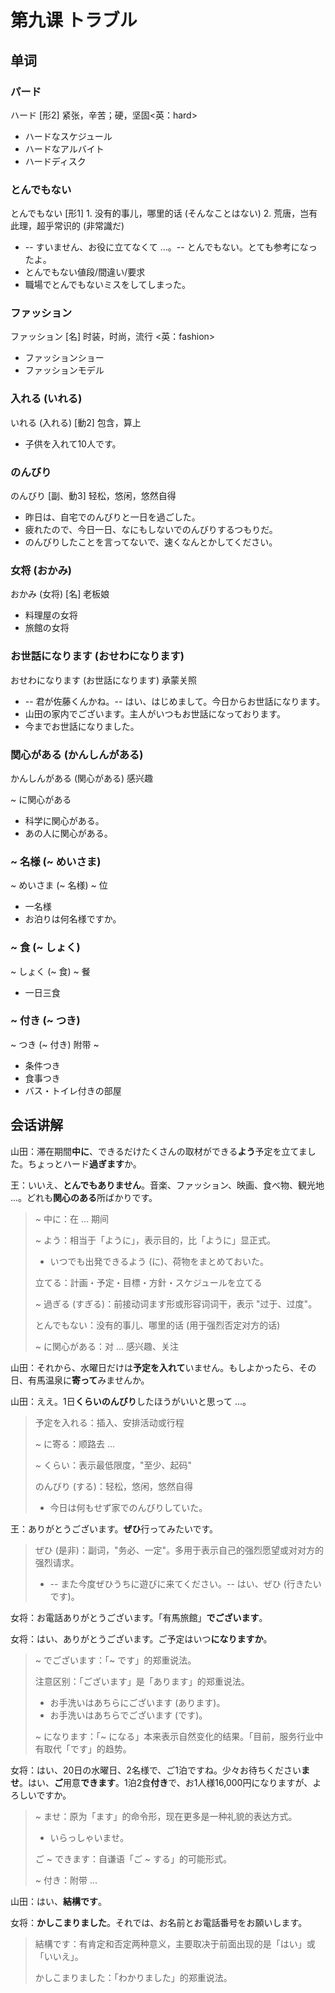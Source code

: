 # 第九课 トラブル
## 单词
### パード
ハード [形2] 紧张，辛苦；硬，坚固<英：hard>

* ハードなスケジュール   
* ハードなアルバイト  
* ハードディスク

### とんでもない
とんでもない [形1] 1. 没有的事儿，哪里的话 (そんなことはない) 2. 荒唐，岂有此理，超乎常识的 (非常識だ)

* -- すいません、お役に立てなくて ...。-- とんでもない。とても参考になったよ。
* とんでもない値段/間違い/要求
* 職場でとんでもないミスをしてしまった。

### ファッション
ファッション [名] 时装，时尚，流行 <英：fashion>

* ファッションショー　
* ファッションモデル

### 入れる (いれる)
いれる (入れる) [動2] 包含，算上

* 子供を入れて10人です。 

### のんびり
のんびり [副、動3] 轻松，悠闲，悠然自得

* 昨日は、自宅でのんびりと一日を過ごした。
* 疲れたので、今日一日、なにもしないでのんびりするつもりだ。
* のんびりしたことを言ってないで、速くなんとかしてください。 

### 女将 (おかみ)
おかみ (女将) [名] 老板娘

* 料理屋の女将　
* 旅館の女将

### お世話になります (おせわになります)
おせわになります (お世話になります) 承蒙关照

* -- 君が佐藤くんかね。-- はい、はじめまして。今日からお世話になります。
* 山田の家内でございます。主人がいつもお世話になっております。
* 今までお世話になりました。

### 関心がある (かんしんがある)
かんしんがある (関心がある) 感兴趣

~ に関心がある

* 科学に関心がある。　
* あの人に関心がある。

### ~ 名様 (~ めいさま)
~ めいさま (~ 名様) ~ 位

* 一名様
* お泊りは何名様ですか。

### ~ 食 (~ しょく)
~ しょく (~ 食) ~ 餐

* 一日三食　

### ~ 付き (~ つき)
~ つき (~ 付き) 附带 ~

* 条件つき　
* 食事つき　
* バス・トイレ付きの部屋

## 会话讲解
山田：滞在期間**中に**、できるだけたくさんの取材ができる**よう**予定を立てました。ちょっとハード**過ぎます**か。

王：いいえ、**とんでもありません**。音楽、ファッション、映画、食べ物、観光地 ...。どれも**関心のある**所ばかりです。

> ~ 中に：在 ... 期间
> 
> ~ よう：相当于「ように」，表示目的，比「ように」显正式。
> 
> * いつでも出発できるよう (に)、荷物をまとめておいた。
> 
> 立てる：計画・予定・目標・方針・スケジュールを立てる
> 
> ~ 過ぎる (すぎる)：前接动词ます形或形容词词干，表示 "过于、过度"。
> 
> とんでもない：没有的事儿、哪里的话 (用于强烈否定对方的话)
> 
> ~ に関心がある：对 ... 感兴趣、关注

山田：それから、水曜日だけは**予定を入れて**いません。もしよかったら、その日、有馬温泉に**寄って**みませんか。

山田：ええ。1日**くらいのんびり**したほうがいいと思って ...。

> 予定を入れる：插入、安排活动或行程
> 
> ~ に寄る：顺路去 ...
> 
> ~ くらい：表示最低限度，"至少、起码"
> 
> のんびり (する)：轻松，悠闲，悠然自得
> 
> * 今日は何もせず家でのんびりしていた。

王：ありがとうございます。**ぜひ**行ってみたいです。

> ぜひ (是非)：副词，"务必、一定"。多用于表示自己的强烈愿望或对对方的强烈请求。
> 
> * -- また今度ぜひうちに遊びに来てください。-- はい、ぜひ (行きたいです)。

女将：お電話ありがとうございます。「有馬旅館」**でございます**。

女将：はい、ありがとうございます。ご予定はいつ**になりますか**。 

> ~ でございます：「~ です」的郑重说法。
> 
> 注意区别：「ございます」是「あります」的郑重说法。
> 
> * お手洗いはあちらにございます (あります)。
> * お手洗いはあちらでございます (です)。
> 
> ~ になります：「~ になる」本来表示自然变化的结果。「目前，服务行业中有取代「です」的趋势。

女将：はい、20日の水曜日、2名様で、ご1泊ですね。少々お待ちください**ませ**。はい、**ご**用意**できます**。1泊2食**付き**で、お1人様16,000円になりますが、よろしいですか。 

> ~ ませ：原为「ます」的命令形，现在更多是一种礼貌的表达方式。
> 
> * いらっしゃいませ。
> 
> ご ~ できます：自谦语「ご ~ する」的可能形式。
> 
> ~ 付き：附带 ...

山田：はい、**結構です**。

女将：**かしこまりました**。それでは、お名前とお電話番号をお願いします。

> 結構です：有肯定和否定两种意义，主要取决于前面出现的是「はい」或「いいえ」。
> 
> かしこまりました：「わかりました」的郑重说法。